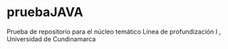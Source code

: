 # pruebaJAVA
Prueba de repositorio para el núcleo temático Linea de profundización I , Universidad de Cundinamarca 
